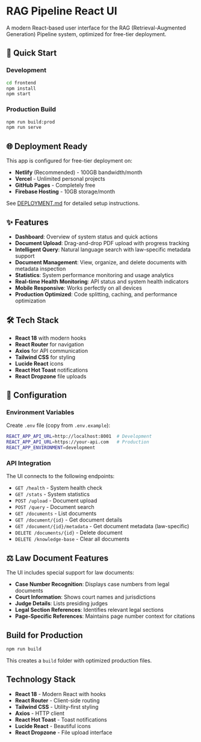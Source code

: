 # RAG Pipeline React UI

A modern React-based user interface for the RAG (Retrieval-Augmented Generation) Pipeline system, optimized for free-tier deployment.

## 🚀 Quick Start

### Development
```bash
cd frontend
npm install
npm start
```

### Production Build
```bash
npm run build:prod
npm run serve
```

## 🌐 Deployment Ready

This app is configured for free-tier deployment on:
- **Netlify** (Recommended) - 100GB bandwidth/month
- **Vercel** - Unlimited personal projects  
- **GitHub Pages** - Completely free
- **Firebase Hosting** - 10GB storage/month

See [DEPLOYMENT.md](./DEPLOYMENT.md) for detailed setup instructions.

## ✨ Features

- **Dashboard**: Overview of system status and quick actions
- **Document Upload**: Drag-and-drop PDF upload with progress tracking
- **Intelligent Query**: Natural language search with law-specific metadata support
- **Document Management**: View, organize, and delete documents with metadata inspection
- **Statistics**: System performance monitoring and usage analytics
- **Real-time Health Monitoring**: API status and system health indicators
- **Mobile Responsive**: Works perfectly on all devices
- **Production Optimized**: Code splitting, caching, and performance optimization

## 🛠️ Tech Stack

- **React 18** with modern hooks
- **React Router** for navigation
- **Axios** for API communication
- **Tailwind CSS** for styling
- **Lucide React** icons
- **React Hot Toast** notifications
- **React Dropzone** file uploads

## 🔧 Configuration

### Environment Variables
Create `.env` file (copy from `.env.example`):
```bash
REACT_APP_API_URL=http://localhost:8001  # Development
REACT_APP_API_URL=https://your-api.com   # Production
REACT_APP_ENVIRONMENT=development
```

### API Integration

The UI connects to the following endpoints:

- `GET /health` - System health check
- `GET /stats` - System statistics
- `POST /upload` - Document upload
- `POST /query` - Document search
- `GET /documents` - List documents
- `GET /document/{id}` - Get document details
- `GET /document/{id}/metadata` - Get document metadata (law-specific)
- `DELETE /documents/{id}` - Delete document
- `DELETE /knowledge-base` - Clear all documents

## ⚖️ Law Document Features

The UI includes special support for law documents:

- **Case Number Recognition**: Displays case numbers from legal documents
- **Court Information**: Shows court names and jurisdictions
- **Judge Details**: Lists presiding judges
- **Legal Section References**: Identifies relevant legal sections
- **Page-Specific References**: Maintains page number context for citations

## Build for Production

```bash
npm run build
```

This creates a `build` folder with optimized production files.

## Technology Stack

- **React 18** - Modern React with hooks
- **React Router** - Client-side routing
- **Tailwind CSS** - Utility-first styling
- **Axios** - HTTP client
- **React Hot Toast** - Toast notifications
- **Lucide React** - Beautiful icons
- **React Dropzone** - File upload interface
